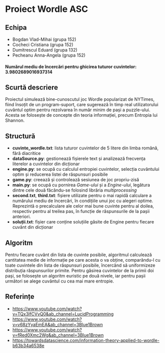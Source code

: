 # Proiect Wordle ASC
## Echipa

* Bogdan Vlad-Mihai (grupa 152)
* Cocheci Cristiana (grupa 152)
* Dumitrescul Eduard (grupa 132)
* Pecheanu Anna-Angela (grupa 152)

#### Numărul mediu de încercări pentru ghicirea tuturor cuvintelor: 3.9802689016937314

## Scurtă descriere
Proiectul simulează bine-cunoscutul joc Wordle popularizat de NYTimes, fiind însoțit de un program-suport, care sugerează în timp real utilizatorului cuvântul optim pentru rezolvarea în număr minim de pași a puzzle-ului. Acesta se folosește de concepte din teoria informației, precum Entropia lui Shannon.

## Structură

* **cuvinte_wordle.txt**: lista tuturor cuvintelor de 5 litere din limba română, fără diacritice
* **dataSource.py**: gestionează fișierele text și analizează frecvența literelor a cuvintelor din dicționar
* **engine.py**: se ocupă cu calculul entropiei cuvintelor, selecția cuvântului optim și reducerea listei de răspunsuri posibile
* **game.py**: creează și controlează sesiunea de joc propriu-zisă
* **main.py**: se ocupă cu pornirea *Game-ului* și a *Engine-ului*, legătura dintre cele două făcându-se folosind librăria *multiprocessing*
* **second.txt**, **third.txt**: fișiere utilizate pentru o mai rapidă calculare a numărului mediu de încercări, în condițiile unui joc cu alegeri optime. Reprezintă o precalculare ale celor mai bune cuvinte pentru al doilea, respectiv pentru al treilea pas, în funcție de răspunsurile de la pașii anteriori.
* **soluții.txt**: fișier care conține soluțiile găsite de Engine pentru fiecare cuvânt din dicționar

## Algoritm 

Pentru fiecare cuvânt din lista de cuvinte posibile, algoritmul calculează cantitatea medie de informație pe care acesta o va obține, comparându-l cu toate cuvintele din lista de răspunsuri posibile, încercând să uniformizeze distribuția răspunsurilor primite. Pentru găsirea cuvintelor de la primii doi pași, se folosește un algoritm euristic pe două nivele, iar pentru pașii următori se alege cuvântul cu cea mai mare entropie.

## Referințe
* https://www.youtube.com/watch?v=TQx3IfCVvQ0&ab_channel=LucidProgramming
* https://www.youtube.com/watch?v=v68zYyaEmEA&ab_channel=3Blue1Brown
* https://www.youtube.com/watch?v=fRed0Xmc2Wg&ab_channel=3Blue1Brown
* https://towardsdatascience.com/information-theory-applied-to-wordle-b63b34a6538e
